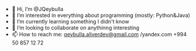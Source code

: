 - 👋 Hi, I’m @JQeybulla
- 👀 I’m interested in everything about programming (mostly: Python&Java)
- 🌱 I’m currently learning something I didn't know
- 💞️ I’m looking to collaborate on anythinng interesting
- 📫 How to reach me: qeybulla.aliverdev@gmail.com /yandex.com +994 50 857 12 72

<!---
JQeybulla/JQeybulla is a ✨ special ✨ repository because its `README.md` (this file) appears on your GitHub profile.
You can click the Preview link to take a look at your changes.
--->
